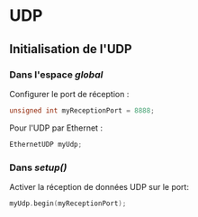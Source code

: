 # UDP

## Initialisation de l'UDP

### Dans l'espace *global*

Configurer le port de réception :
```cpp
unsigned int myReceptionPort = 8888;
```

Pour l'UDP par Ethernet :
```cpp
EthernetUDP myUdp;
```

### Dans *setup()*

Activer la réception de données UDP sur le port:
```cpp
myUdp.begin(myReceptionPort);
```